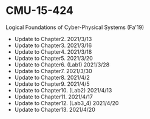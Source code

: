 # CMU-15-424
Logical Foundations of Cyber-Physical Systems (Fa'19)
+ Update to Chapter2.  2021/3/13
+ Update to Chapter3.  2021/3/16
+ Update to Chapter4.  2021/3/18
+ Update to Chapter5.  2021/3/20
+ Update to Chapter6. (Lab1)  2021/3/28
+ Update to Chapter7.  2021/3/30
+ Update to Chapter8.  2021/4/2
+ Update to Chapter9.  2021/4/5
+ Update to Chapter10. (Lab2)  2021/4/13
+ Update to Chapter11. 2021/4/17
+ Update to Chapter12. (Lab3_4) 2021/4/20
+ Update to Chapter13. 2021/4/20
